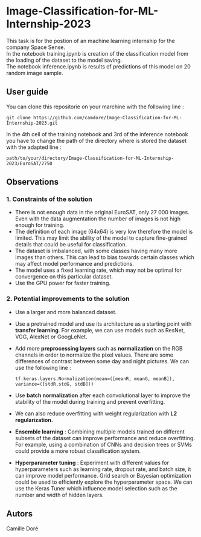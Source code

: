 # Image-Classification-for-ML-Internship-2023

This task is for the postion of an machine learning internship for the company Space Sense.  
In the notebook training.ipynb is creation of the classification model from the loading of the dataset to the model saving.  
The notebook inference.ipynb is results of predictions of this model on 20 random image sample.

## User guide

You can clone this repositorie on your marchine with the following line :  

    git clone https://github.com/camdore/Image-Classification-for-ML-Internship-2023.git

In the 4th cell of the training notebook and 3rd of the inference notebook you have to change the path of the directory where is stored the dataset with the adapted line :  

    path/to/your/directory/Image-Classification-for-ML-Internship-2023/EuroSAT/2750

## Observations
### 1. Constraints of the solution

- There is not enough data in the original EuroSAT, only 27 000 images. Even with the data augmentation the number of images is not high enough for training. 
- The definition of each image (64x64) is very low therefore the model is limited. This may limit the ability of the model to capture fine-grained details that could be useful for classification.
- The dataset is imbalanced, with some classes having many more images than others. This can lead to bias towards certain classes which may affect model performance and predictions.
- The model uses a fixed learning rate, which may not be optimal for convergence on this particular dataset.
- Use the GPU power for faster training.

### 2. Potential improvements to the solution

- Use a larger and more balanced dataset.
- Use a pretrained model and use its architecture as a starting point with **transfer learning**. For example, we can use models such as ResNet, VGG, AlexNet or GoogLeNet.
- Add more **preprocessing layers** such as **normalization** on the RGB channels in order to normalize the pixel values. There are some differences of contrast between some day and night pictures. We can use the following line :   
   
    `tf.keras.layers.Normalization(mean=([meanR, meanG, meanB]), variance=([stdR,stdG, stdB]))`

- Use **batch normalization** after each convolutional layer to improve the stability of the model during training and prevent overfitting.
- We can also reduce overfitting with weight regularization with **L2 regularization**.
- **Ensemble learning** : Combining multiple models trained on different subsets of the dataset can improve performance and reduce overfitting. For example, using a combination of CNNs and decision trees or SVMs could provide a more robust classification system.
- **Hyperparameter tuning** : Experiment with different values for hyperparameters such as learning rate, dropout rate, and batch size, it can improve model performance. Grid search or Bayesian optimization could be used to efficiently explore the hyperparameter space. We can use the Keras Tuner which influence model selection such as the number and width of hidden layers.

## Autors 
Camille Doré
